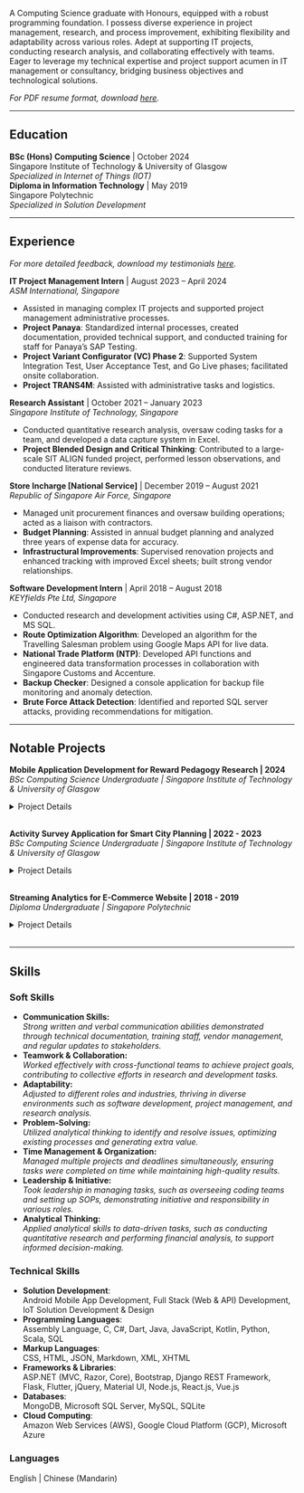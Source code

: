 <head>
	<title>Koh DY Portfolio</title>
</head>

A Computing Science graduate with Honours, equipped with a robust programming foundation. I possess diverse experience in project management, research, and process improvement, exhibiting flexibility and adaptability across various roles. Adept at supporting IT projects, conducting research analysis, and collaborating effectively with teams. Eager to leverage my technical expertise and project support acumen in IT management or consultancy, bridging business objectives and technological solutions.

*For PDF resume format, download [here](./assets/files/KohDingYuan_Resume.pdf).*

---

## Education
**BSc (Hons) Computing Science** | October 2024  
  Singapore Institute of Technology & University of Glasgow  
  *Specialized in Internet of Things (IOT)*
<br>
**Diploma in Information Technology** | May 2019  
  Singapore Polytechnic  
  *Specialized in Solution Development*

---

## Experience

*For more detailed feedback, download my testimonials [here](./assets/files/KohDingYuan_Testimonials.pdf).*

**IT Project Management Intern** | August 2023 – April 2024  
  *ASM International, Singapore*
- Assisted in managing complex IT projects and supported project management administrative processes.
- **Project Panaya**: Standardized internal processes, created documentation, provided technical support, and conducted training for staff for Panaya’s SAP Testing.
- **Project Variant Configurator (VC) Phase 2**: Supported System Integration Test, User Acceptance Test, and Go Live phases; facilitated onsite collaboration.
- **Project TRANS4M**: Assisted with administrative tasks and logistics.

**Research Assistant** | October 2021 – January 2023  
  *Singapore Institute of Technology, Singapore*
- Conducted quantitative research analysis, oversaw coding tasks for a team, and developed a data capture system in Excel.
- **Project Blended Design and Critical Thinking**: Contributed to a large-scale SIT ALIGN funded project, performed lesson observations, and conducted literature reviews.

**Store Incharge [National Service]** | December 2019 – August 2021  
  *Republic of Singapore Air Force, Singapore*
- Managed unit procurement finances and oversaw building operations; acted as a liaison with contractors.
- **Budget Planning**: Assisted in annual budget planning and analyzed three years of expense data for accuracy.
- **Infrastructural Improvements**: Supervised renovation projects and enhanced tracking with improved Excel sheets; built strong vendor relationships.
  
**Software Development Intern** | April 2018 – August 2018  
  *KEYfields Pte Ltd, Singapore*
- Conducted research and development activities using C#, ASP.NET, and MS SQL.
- **Route Optimization Algorithm**: Developed an algorithm for the Travelling Salesman problem using Google Maps API for live data.
- **National Trade Platform (NTP)**: Developed API functions and engineered data transformation processes in collaboration with Singapore Customs and Accenture.
- **Backup Checker**: Designed a console application for backup file monitoring and anomaly detection.
- **Brute Force Attack Detection**: Identified and reported SQL server attacks, providing recommendations for mitigation.

---

## Notable Projects

**Mobile Application Development for Reward Pedagogy Research | 2024**  
  *BSc Computing Science Undergraduate | Singapore Institute of Technology & University of Glasgow*  
<details>
  <summary>Project Details</summary>

  <strong>Client</strong>: Prof. Peter C Y Yau (University of Glasgow)

  <img src="./assets/images/uni_capstone_interface.png" alt="Uni Capstone Front End Interface" />

  <p>This full stack project developed a mobile app to support reward-based systems in education, boosting student motivation and involvement. The solution lets teachers and parents handle tasks and rewards like stars, hearts, and diamonds, with dedicated portals for each. Parents can assign tasks and rewards, while kids can track progress and cash in rewards. The platform seeks to enhance learning experiences and promote more engaging educational approaches. Built using React Native or Flutter, the app delivers a smooth mobile experience with a scalable, robust backend.</p>

  <details>
    <summary>Technical Details</summary>

  <h3>Tech Stack</h3>
    <ul>
      <li><strong>Front End (Android Mobile)</strong>: Flutter, Dart, Material UI</li>
      <li><strong>Back End (API Server)</strong>: Django, Python</li>
      <li><strong>Database</strong>: MySQL</li>
    </ul>

  <h3>Solution Architecture</h3>
    <img src="./assets/images/uni_capstone_arch.png" alt="Uni Capstone Architecture Design" />
    <img src="./assets/images/uni_capstone_arch_indepth.png" alt="Uni Capstone Architecture Design Indepth" />

   <br>

   <p>The architecture uses a REST API for clear separation of concerns and modularity, essential for scalable and maintainable application development. The mobile app frontend is created with Flutter, while the backend API server is built using Django. This design enables independent operation of the frontend and backend, making updates and maintenance easier. Django functions solely as an API server handling requests and responses. This improves the system's effectiveness by offloading data processing and business logic to the backend. The backend server interacts with a MySQL database, serving as the centralized data storage for the application. Using RESTful APIs ensures that communication between the frontend and backend is stateless, standardized, and easily scalable, enabling seamless handling of high loads and multiple client requests. This architectural design supports flexibility by allowing independent development and scaling of the frontend while maintaining consistent and efficient communication through RESTful APIs.</p>

  </details>
</details>

<br>

**Activity Survey Application for Smart City Planning | 2022 - 2023**  
  *BSc Computing Science Undergraduate | Singapore Institute of Technology & University of Glasgow*  
<details>
  <summary>Project Details</summary>

  <strong>Client</strong>: Nippon Koei Co., Ltd.

   <img src="./assets/images/uni_teamproj_mobile.png" alt="Uni Team Project Front End Interface" />
   <img src="./assets/images/uni_teamproj_dashboard.png" alt="Uni Team Project Back End Interface" />

  <p>For this project, I was responsible for the technical leadership of a 10-person team in the development of a cross-platform mobile application intended to simplify the travel survey process, aligned with the requirements specified by our client, Nippon Koei Co., Ltd. The mobile application was designed to collect GPS and Bluetooth connection logs, facilitating more convenient data sharing by respondents through a web-based questionnaire. By replacing the traditional door-to-door survey method, our solution enables more accurate and efficient data collection. I also oversaw the integration of a web-based dashboard that allows administrators to manage surveys, accounts, and conduct data analysis. This dashboard interfaces with the mobile application via a Web API and supports cloud-based data storage. The project's ultimate objective was to streamline the travel survey process, enhance the user experience, and contribute valuable data to support urban redevelopment and transportation improvement initiatives.</p>

 <details>
    <summary>Technical Details</summary>

  <h3>Tech Stack</h3>
    <ul>
      <li><strong>Front End (Mobile)</strong>: React Native, Node.js</li>
      <li><strong>Front End (Dashboard)</strong>: React.js, Node.js</li>
      <li><strong>Back End (API Server)</strong>: C#, ASP.Net</li>
      <li><strong>Database</strong>: MS SQL</li>
    </ul>

  <h3>Solution Architecture</h3>
    <img src="./assets/images/uni_teamproj_arch.png" alt="Uni Team Project Architecture Design" />

   <br>

   <p>The solution architecture integrates a mobile application, a web-based dashboard, and a backend database to streamline the travel survey process. The mobile app enables users to track travel data via GPS, complete dynamically generated surveys, and store local data temporarily for offline access. It also includes features like reward points redemption to incentivize participation. The web dashboard provides staff with tools for data analysis, survey and account management, and a geographical information display. It serves as the interface between the mobile app and the backend, hosting APIs for seamless data transmission. The backend database, hosted on AWS using Amazon RDS and Microsoft SQL Server, securely stores and organizes collected user data, ensuring administrators can maintain and manage the system effectively.</p>

  </details>
</details>

<br>

**Streaming Analytics for E-Commerce Website | 2018 - 2019**  
  *Diploma Undergraduate | Singapore Polytechnic*  
<details>
  <summary>Project Details</summary>

  <strong>Client</strong>: Singapore Polytechnic

   <img src="./assets/images/poly_fyp_arch.png" alt="Poly SDP Architecture Design" />

   <h3>Tech Stack</h3>
    <ul>
      <li>Scala, MySQL, Wordpress</li>
    </ul>
    
  <p>Development of a real-time machine learning algorithm tailored for streaming analytics in an e-commerce context. The project focused on capturing live user inputs from the website to train a recommendation model using the Alternating Least Squares (ALS) method. This approach enabled the system to dynamically identify and suggest relevant products to users based on their behavior and preferences. My primary responsibility was writing the code for the machine learning algorithm, ensuring its efficiency and seamless integration into the live environment.</p>

</details><br>

---

## Skills

### Soft Skills
- **Communication Skills:** <br>
  *Strong written and verbal communication abilities demonstrated through technical documentation, training staff, vendor management, and regular updates to stakeholders.*
- **Teamwork & Collaboration:** <br>
  *Worked effectively with cross-functional teams to achieve project goals, contributing to collective efforts in research and development tasks.*
- **Adaptability:** <br>
  *Adjusted to different roles and industries, thriving in diverse environments such as software development, project management, and research analysis.*
- **Problem-Solving:** <br>
  *Utilized analytical thinking to identify and resolve issues, optimizing existing processes and generating extra value.*
- **Time Management & Organization:** <br>
  *Managed multiple projects and deadlines simultaneously, ensuring tasks were completed on time while maintaining high-quality results.*
- **Leadership & Initiative:** <br>
  *Took leadership in managing tasks, such as overseeing coding teams and setting up SOPs, demonstrating initiative and responsibility in various roles.*
- **Analytical Thinking:** <br>
  *Applied analytical skills to data-driven tasks, such as conducting quantitative research and performing financial analysis, to support informed decision-making.*

### Technical Skills
- **Solution Development**:<br> Android Mobile App Development, Full Stack (Web & API) Development, IoT Solution Development & Design  
- **Programming Languages**:<br> Assembly Language, C, C#, Dart, Java, JavaScript, Kotlin, Python, Scala, SQL
- **Markup Languages**:<br> CSS, HTML, JSON, Markdown, XML, XHTML
- **Frameworks & Libraries**:<br> ASP.NET (MVC, Razor, Core), Bootstrap, Django REST Framework, Flask, Flutter, jQuery, Material UI, Node.js, React.js, Vue.js  
- **Databases**:<br> MongoDB, Microsoft SQL Server, MySQL, SQLite
- **Cloud Computing**:<br> Amazon Web Services (AWS), Google Cloud Platform (GCP), Microsoft Azure

### Languages
English | Chinese (Mandarin)
